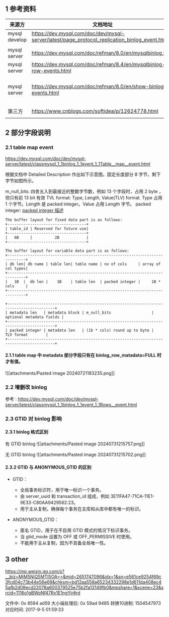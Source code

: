 ## 1 参考资料

| 来源方           | 文档地址                                                                                          | 备注              |
| ------------- | --------------------------------------------------------------------------------------------- | :-------------- |
| mysql develop | https://dev.mysql.com/doc/dev/mysql-server/latest/page_protocol_replication_binlog_event.html |                 |
|               |                                                                                               |                 |
| mysql server  | https://dev.mysql.com/doc/refman/8.0/en/mysqlbinlog.html                                      |                 |
| mysql server  | https://dev.mysql.com/doc/refman/8.4/en/mysqlbinlog-row-events.html                           |                 |
| mysql server  | https://dev.mysql.com/doc/refman/8.0/en/show-binlog-events.html                               | show event 语句用法 |
|               |                                                                                               |                 |
| 第三方           | https://www.cnblogs.com/softidea/p/12624778.html                                              |                 |
|               |                                                                                               |                 |

## 2 部分字段说明
### 2.1 table map event
https://dev.mysql.com/doc/dev/mysql-server/latest/classmysql_1_1binlog_1_1event_1_1Table__map__event.html

根据文档中 Detailed Description 作出如下示意图。固定长度部分  8 字节，剩下字节如图所示。

m_null_bits:  四舍五入到最接近的整数字节数，例如 13 个字段时，占用 2 byte ，但只有前 13 bit 有效
TVL format: Type, Length, Value(TLV) format. Type 占用 1 个字节。Length 是 packed integer。Value 占用 Length 字节。
packed integer: [packed integer 描述](https://dev.mysql.com/doc/dev/mysql-server/latest/classmysql_1_1binlog_1_1event_1_1Binary__log__event.html#packed_integer)

```
The buffer layout for fixed data part is as follows:
+-----------------------------------+
| table_id | Reserved for future use|
+-----------------------------------+
|   6B     |          2B            |
+-----------------------------------+

The buffer layout for variable data part is as follows:
+------------------------------------------------------------------------------+
| db len| db name | table len| table name | no of cols     | array of col types|
+------------------------------------------------------------------------------+
|   1B  |  db len |    1B    | table len  | packed integer |     1B * cols     |
+------------------------------------------------------------------------------+

+-------------------------------------------------------------------------------------------+
| metadata len   | metadata block | m_null_bits                  | optional metadata fields |
+-------------------------------------------------------------------------------------------+
| packed integer | metadata len   | (1b * cols) round up to byte |        TLV format        |
+-------------------------------------------------------------------------------------------+
```


#### 2.1.1 table map 中 metadata 部分字段只有在 binlog_row_matadata=FULL 时才有值。
![[attachments/Pasted image 20240721183235.png]]

### 2.2 增删改 binlog
参考 :  https://dev.mysql.com/doc/dev/mysql-server/latest/classmysql_1_1binlog_1_1event_1_1Rows__event.html


### 2.3 GTID 对 binlog 影响
#### 2.3.1 binlog 格式区别
有 GTID binlog
![[attachments/Pasted image 20240731215757.png]]

无 GTID binlog
![[attachments/Pasted image 20240731215702.png]]

#### 2.3.2 GTID 与 ANONYMOUS_GTID 的区别
- GTID：  
	- 全局事务标识符，用于唯一标识一个事务。
	- 由 server_uuid 和 transaction_id 组成，例如 3E11FA47-71CA-11E1-9E33-C80AA9429562:23。
	- 用于主从复制，确保每个事务在主库和从库中都有唯一的标识。

- ANONYMOUS_GTID：  
	- 匿名 GTID，用于在不启用 GTID 模式的情况下标识事务。
	- 当 gtid_mode 设置为 OFF 或 OFF_PERMISSIVE 时使用。
	- 不能用于主从复制，因为不具备全局唯一性。


## 3 other
https://mp.weixin.qq.com/s?__biz=MjM5NjQ5MTI5OA==&mid=2651747096&idx=1&sn=e561ce9254f69c3fcd04c73b44e56e69&chksm=bd12aa558a65234332298e1d611da408ec45afb2d08ecd22078a600379525e75b2fa13149fb0&mpshare=1&scene=23&srcid=1116o1gBWoNf47Rv1E1ngYir#rd

文件中:              0x 8594 ad59
大小端处理后:    0x 59ad 9485
转换10进制:       1504547973
对应时间:           2017-9-5  01:59:33


